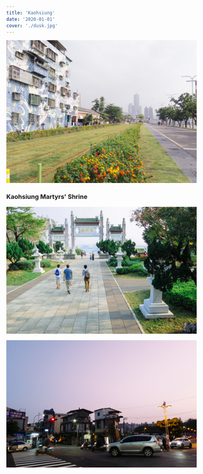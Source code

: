 ```yaml
---
title: 'Kaohsiung'
date: '2020-01-01'
cover: './dusk.jpg'
---
```


![Light-rail tracks, with the 86 building in the background](IMG_20200101_123011.jpg)

### Kaohsiung Martyrs' Shrine

![Kaohsiung Martyrs' Shrine](IMG_6793.jpg)

![A street intersection at dusk](dusk.jpg)
